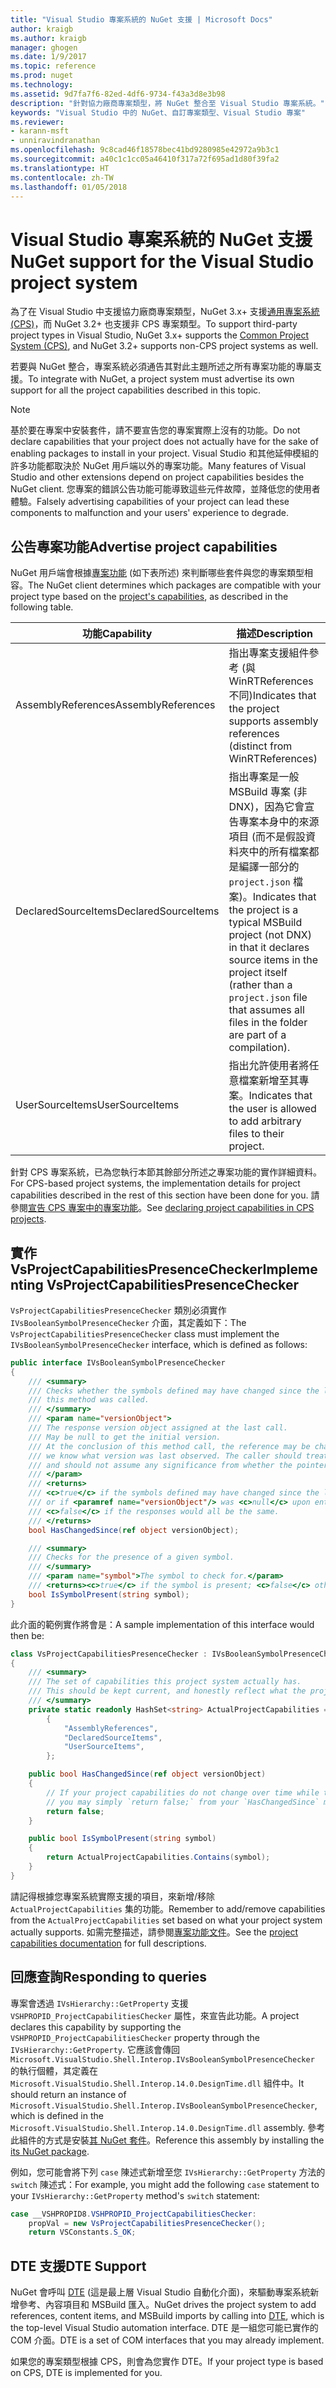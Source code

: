 ```yaml
---
title: "Visual Studio 專案系統的 NuGet 支援 | Microsoft Docs"
author: kraigb
ms.author: kraigb
manager: ghogen
ms.date: 1/9/2017
ms.topic: reference
ms.prod: nuget
ms.technology: 
ms.assetid: 9d7fa7f6-82ed-4df6-9734-f43a3d8e3b98
description: "針對協力廠商專案類型，將 NuGet 整合至 Visual Studio 專案系統。"
keywords: "Visual Studio 中的 NuGet、自訂專案類型、Visual Studio 專案"
ms.reviewer:
- karann-msft
- unniravindranathan
ms.openlocfilehash: 9c8cad46f18578bec41bd9280985e42972a9b3c1
ms.sourcegitcommit: a40c1c1cc05a46410f317a72f695ad1d80f39fa2
ms.translationtype: HT
ms.contentlocale: zh-TW
ms.lasthandoff: 01/05/2018
---
```

# <a name="nuget-support-for-the-visual-studio-project-system"></a><span data-ttu-id="e129a-104">Visual Studio 專案系統的 NuGet 支援</span><span class="sxs-lookup"><span data-stu-id="e129a-104">NuGet support for the Visual Studio project system</span></span>

<span data-ttu-id="e129a-105">為了在 Visual Studio 中支援協力廠商專案類型，NuGet 3.x+ 支援[通用專案系統 (CPS)](https://github.com/Microsoft/VSProjectSystem/blob/master/doc/overview/intro.md)，而 NuGet 3.2+ 也支援非 CPS 專案類型。</span><span class="sxs-lookup"><span data-stu-id="e129a-105">To support third-party project types in Visual Studio, NuGet 3.x+ supports the [Common Project System (CPS)](https://github.com/Microsoft/VSProjectSystem/blob/master/doc/overview/intro.md), and NuGet 3.2+ supports non-CPS project systems as well.</span></span>

<span data-ttu-id="e129a-106">若要與 NuGet 整合，專案系統必須通告其對此主題所述之所有專案功能的專屬支援。</span><span class="sxs-lookup"><span data-stu-id="e129a-106">To integrate with NuGet, a project system must advertise its own support for all the project capabilities described in this topic.</span></span>


> [!NOTE]
> <span data-ttu-id="e129a-107">基於要在專案中安裝套件，請不要宣告您的專案實際上沒有的功能。</span><span class="sxs-lookup"><span data-stu-id="e129a-107">Do not declare capabilities that your project does not actually have for the sake of enabling packages to install in your project.</span></span> <span data-ttu-id="e129a-108">Visual Studio 和其他延伸模組的許多功能都取決於 NuGet 用戶端以外的專案功能。</span><span class="sxs-lookup"><span data-stu-id="e129a-108">Many features of Visual Studio and other extensions depend on project capabilities besides the NuGet client.</span></span> <span data-ttu-id="e129a-109">您專案的錯誤公告功能可能導致這些元件故障，並降低您的使用者體驗。</span><span class="sxs-lookup"><span data-stu-id="e129a-109">Falsely advertising capabilities of your project can lead these components to malfunction and your users' experience to degrade.</span></span>

## <a name="advertise-project-capabilities"></a><span data-ttu-id="e129a-110">公告專案功能</span><span class="sxs-lookup"><span data-stu-id="e129a-110">Advertise project capabilities</span></span>

<span data-ttu-id="e129a-111">NuGet 用戶端會根據[專案功能](https://github.com/Microsoft/VSProjectSystem/blob/master/doc/overview/about_project_capabilities.md) (如下表所述) 來判斷哪些套件與您的專案類型相容。</span><span class="sxs-lookup"><span data-stu-id="e129a-111">The NuGet client determines which packages are compatible with your project type based on the [project's capabilities](https://github.com/Microsoft/VSProjectSystem/blob/master/doc/overview/about_project_capabilities.md), as described in the following table.</span></span>


|<span data-ttu-id="e129a-112">功能</span><span class="sxs-lookup"><span data-stu-id="e129a-112">Capability</span></span>|<span data-ttu-id="e129a-113">描述</span><span class="sxs-lookup"><span data-stu-id="e129a-113">Description</span></span>|
|----------------|-----------|
|<span data-ttu-id="e129a-114">AssemblyReferences</span><span class="sxs-lookup"><span data-stu-id="e129a-114">AssemblyReferences</span></span>|<span data-ttu-id="e129a-115">指出專案支援組件參考 (與 WinRTReferences 不同)</span><span class="sxs-lookup"><span data-stu-id="e129a-115">Indicates that the project supports assembly references (distinct from WinRTReferences)</span></span>|
|<span data-ttu-id="e129a-116">DeclaredSourceItems</span><span class="sxs-lookup"><span data-stu-id="e129a-116">DeclaredSourceItems</span></span>|<span data-ttu-id="e129a-117">指出專案是一般 MSBuild 專案 (非 DNX)，因為它會宣告專案本身中的來源項目 (而不是假設資料夾中的所有檔案都是編譯一部分的 `project.json` 檔案)。</span><span class="sxs-lookup"><span data-stu-id="e129a-117">Indicates that the project is a typical MSBuild project (not DNX) in that it declares source items in the project itself (rather than a `project.json` file that assumes all files in the folder are part of a compilation).</span></span>|
|<span data-ttu-id="e129a-118">UserSourceItems</span><span class="sxs-lookup"><span data-stu-id="e129a-118">UserSourceItems</span></span>|<span data-ttu-id="e129a-119">指出允許使用者將任意檔案新增至其專案。</span><span class="sxs-lookup"><span data-stu-id="e129a-119">Indicates that the user is allowed to add arbitrary files to their project.</span></span>|

<span data-ttu-id="e129a-120">針對 CPS 專案系統，已為您執行本節其餘部分所述之專案功能的實作詳細資料。</span><span class="sxs-lookup"><span data-stu-id="e129a-120">For CPS-based project systems, the implementation details for project capabilities described in the rest of this section have been done for you.</span></span> <span data-ttu-id="e129a-121">請參閱[宣告 CPS 專案中的專案功能](https://github.com/Microsoft/VSProjectSystem/blob/master/doc/overview/about_project_capabilities.md#how-to-declare-project-capabilities-in-your-project)。</span><span class="sxs-lookup"><span data-stu-id="e129a-121">See [declaring project capabilities in CPS projects](https://github.com/Microsoft/VSProjectSystem/blob/master/doc/overview/about_project_capabilities.md#how-to-declare-project-capabilities-in-your-project).</span></span>

## <a name="implementing-vsprojectcapabilitiespresencechecker"></a><span data-ttu-id="e129a-122">實作 VsProjectCapabilitiesPresenceChecker</span><span class="sxs-lookup"><span data-stu-id="e129a-122">Implementing VsProjectCapabilitiesPresenceChecker</span></span>

<span data-ttu-id="e129a-123">`VsProjectCapabilitiesPresenceChecker` 類別必須實作 `IVsBooleanSymbolPresenceChecker` 介面，其定義如下：</span><span class="sxs-lookup"><span data-stu-id="e129a-123">The `VsProjectCapabilitiesPresenceChecker` class must implement the `IVsBooleanSymbolPresenceChecker` interface, which is defined as follows:</span></span>

```cs
public interface IVsBooleanSymbolPresenceChecker
{
    /// <summary>
    /// Checks whether the symbols defined may have changed since the last time
    /// this method was called.
    /// </summary>
    /// <param name="versionObject">
    /// The response version object assigned at the last call.
    /// May be null to get the initial version.
    /// At the conclusion of this method call, the reference may be changed so that on a subsequent call
    /// we know what version was last observed. The caller should treat this value as an opaque object,
    /// and should not assume any significance from whether the pointer changed or not.
    /// </param>
    /// <returns>
    /// <c>true</c> if the symbols defined may have changed since the last call to this method
    /// or if <paramref name="versionObject"/> was <c>null</c> upon entering this method.
    /// <c>false</c> if the responses would all be the same.
    /// </returns>
    bool HasChangedSince(ref object versionObject);

    /// <summary>
    /// Checks for the presence of a given symbol.
    /// </summary>
    /// <param name="symbol">The symbol to check for.</param>
    /// <returns><c>true</c> if the symbol is present; <c>false</c> otherwise.</returns>
    bool IsSymbolPresent(string symbol);
}
```


<span data-ttu-id="e129a-124">此介面的範例實作將會是：</span><span class="sxs-lookup"><span data-stu-id="e129a-124">A sample implementation of this interface would then be:</span></span>
    
```cs
class VsProjectCapabilitiesPresenceChecker : IVsBooleanSymbolPresenceChecker
{
    /// <summary>
    /// The set of capabilities this project system actually has.
    /// This should be kept current, and honestly reflect what the project can do.
    /// </summary>
    private static readonly HashSet<string> ActualProjectCapabilities = new HashSet<string>(StringComparer.OrdinalIgnoreCase)
        {
            "AssemblyReferences",
            "DeclaredSourceItems",
            "UserSourceItems",
        };

    public bool HasChangedSince(ref object versionObject)
    {
        // If your project capabilities do not change over time while the project is open,
        // you may simply `return false;` from your `HasChangedSince` method.
        return false;
    }

    public bool IsSymbolPresent(string symbol)
    {
        return ActualProjectCapabilities.Contains(symbol);
    }
}
```

<span data-ttu-id="e129a-125">請記得根據您專案系統實際支援的項目，來新增/移除 `ActualProjectCapabilities` 集的功能。</span><span class="sxs-lookup"><span data-stu-id="e129a-125">Remember to add/remove capabilities from the `ActualProjectCapabilities` set based on what your project system actually supports.</span></span> <span data-ttu-id="e129a-126">如需完整描述，請參閱[專案功能文件](https://github.com/Microsoft/VSProjectSystem/blob/master/doc/overview/project_capabilities.md)。</span><span class="sxs-lookup"><span data-stu-id="e129a-126">See the [project capabilities documentation](https://github.com/Microsoft/VSProjectSystem/blob/master/doc/overview/project_capabilities.md) for full descriptions.</span></span>

## <a name="responding-to-queries"></a><span data-ttu-id="e129a-127">回應查詢</span><span class="sxs-lookup"><span data-stu-id="e129a-127">Responding to queries</span></span>

<span data-ttu-id="e129a-128">專案會透過 `IVsHierarchy::GetProperty` 支援 `VSHPROPID_ProjectCapabilitiesChecker` 屬性，來宣告此功能。</span><span class="sxs-lookup"><span data-stu-id="e129a-128">A project declares this capability by supporting the  `VSHPROPID_ProjectCapabilitiesChecker` property through the `IVsHierarchy::GetProperty`.</span></span> <span data-ttu-id="e129a-129">它應該會傳回 `Microsoft.VisualStudio.Shell.Interop.IVsBooleanSymbolPresenceChecker` 的執行個體，其定義在 `Microsoft.VisualStudio.Shell.Interop.14.0.DesignTime.dll` 組件中。</span><span class="sxs-lookup"><span data-stu-id="e129a-129">It should return an instance of `Microsoft.VisualStudio.Shell.Interop.IVsBooleanSymbolPresenceChecker`, which is defined in the `Microsoft.VisualStudio.Shell.Interop.14.0.DesignTime.dll` assembly.</span></span> <span data-ttu-id="e129a-130">參考此組件的方式是安裝[其 NuGet 套件](https://www.nuget.org/packages/Microsoft.VisualStudio.Shell.Interop.14.0.DesignTime)。</span><span class="sxs-lookup"><span data-stu-id="e129a-130">Reference this assembly by installing the [its NuGet package](https://www.nuget.org/packages/Microsoft.VisualStudio.Shell.Interop.14.0.DesignTime).</span></span>

<span data-ttu-id="e129a-131">例如，您可能會將下列 `case` 陳述式新增至您 `IVsHierarchy::GetProperty` 方法的 `switch` 陳述式：</span><span class="sxs-lookup"><span data-stu-id="e129a-131">For example, you might add the following `case` statement to your `IVsHierarchy::GetProperty` method's `switch` statement:</span></span>

```cs
case __VSHPROPID8.VSHPROPID_ProjectCapabilitiesChecker:
    propVal = new VsProjectCapabilitiesPresenceChecker();
    return VSConstants.S_OK;
```

## <a name="dte-support"></a><span data-ttu-id="e129a-132">DTE 支援</span><span class="sxs-lookup"><span data-stu-id="e129a-132">DTE Support</span></span>

<span data-ttu-id="e129a-133">NuGet 會呼叫 [DTE](/dotnet/api/envdte.dte?view=visualstudiosdk-2017) (這是最上層 Visual Studio 自動化介面)，來驅動專案系統新增參考、內容項目和 MSBuild 匯入。</span><span class="sxs-lookup"><span data-stu-id="e129a-133">NuGet drives the project system to add references, content items, and MSBuild imports by calling into [DTE](/dotnet/api/envdte.dte?view=visualstudiosdk-2017), which is the top-level Visual Studio automation interface.</span></span> <span data-ttu-id="e129a-134">DTE 是一組您可能已實作的 COM 介面。</span><span class="sxs-lookup"><span data-stu-id="e129a-134">DTE is a set of COM interfaces that you may already implement.</span></span>

<span data-ttu-id="e129a-135">如果您的專案類型根據 CPS，則會為您實作 DTE。</span><span class="sxs-lookup"><span data-stu-id="e129a-135">If your project type is based on CPS, DTE is implemented for you.</span></span>
